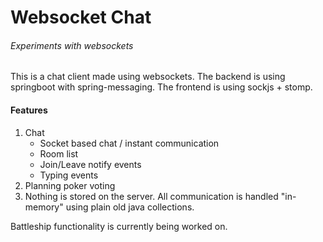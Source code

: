 # Websocket Chat
###### Experiments with websockets

This is a chat client made using websockets. The backend is using springboot with spring-messaging. The frontend is using sockjs + stomp.

#### Features

1. Chat
   * Socket based chat / instant communication
   * Room list
   * Join/Leave notify events
   * Typing events
2. Planning poker voting
3. Nothing is stored on the server. All communication is handled "in-memory" using plain old java collections.

Battleship functionality is currently being worked on.


